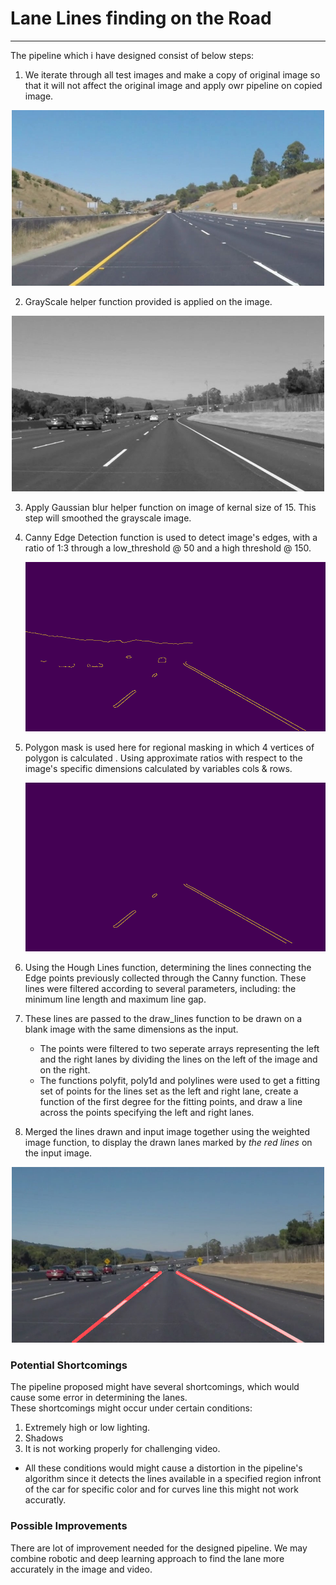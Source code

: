 # **Lane Lines finding on the Road** 
---

The pipeline which i have designed consist of below steps:

  1. We iterate through all test images and make a copy of original image so that it will not affect the original image and apply owr pipeline on copied image.
  
  <p align="center"><img src="./examples/whiteCarLaneSwitch.jpg" width="500"></p>
  
  2. GrayScale helper function provided is applied on the image.
  
  <p align="center"><img src="./examples/GrayScale.jpg" width="500"></p>
  
  3. Apply Gaussian blur helper function on image of kernal size of 15. This step will smoothed the grayscale image.
  4. Canny Edge Detection function is used to detect image's edges, with a ratio of 1:3 through a low_threshold @ 50 and a
      high threshold @ 150.
      
      <p align="center"><img src="./examples/CannyEdge.jpg" width="500"></p>
      
  5. Polygon mask is used here for regional masking in which 4 vertices of polygon is calculated . Using approximate ratios with respect to
      the image's specific dimensions calculated by variables cols & rows.
      
      <p align="center"><img src="./examples/masked_img.jpg" width="500"></p>
      
  6. Using the Hough Lines function, determining the lines connecting the Edge points previously collected through the Canny function. These lines were filtered according to several parameters, including: the minimum line length and maximum line gap.
  
  7. These lines are passed to the draw_lines function to be drawn on a blank image with the same dimensions as the input.
      * The points were filtered to two seperate arrays representing the left and the right lanes by dividing the lines on the left               of the image and on the right.
      * The functions polyfit, poly1d and polylines were used to get a fitting set of points for the lines set as the left and right lane, create a function of the first degree for the fitting points, and draw a line across the points specifying the left and right lanes. 
  
  8. Merged the lines drawn and input image together using the weighted image function, to display the drawn lanes marked by *the red lines* on the input image.
  
  <p align="center"><img src="./examples/solidWhiteCurve.jpg" width="500"></p>
  
### Potential Shortcomings

The pipeline proposed might have several shortcomings, which would cause some error in determining the lanes.  
These shortcomings might occur under certain conditions:  
  1. Extremely high or low lighting.
  2. Shadows
  3. It is not working properly for challenging video.
  
  * All these conditions would might cause a distortion in the pipeline's algorithm since it detects the lines available in a specified region infront of the car for specific color and for curves line this might not work accuratly.

### Possible Improvements

There are lot of improvement needed for the designed pipeline. We may combine robotic and deep learning approach to find the lane more accurately in the image and video.
